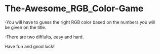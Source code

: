 # The-Awesome_RGB_Color-Game

-You will have to guess the right RGB color based on the numbers you will be given on the title.

-There are two diffiults, easy and hard.

Have fun and good luck!